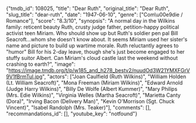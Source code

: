 {"tmdb_id": 108025, "title": "Dear Ruth", "original_title": "Dear Ruth", "slug_title": "dear-ruth", "date": "1947-06-10", "genre": ["Com\u00e9die / Romance"], "score": "8.3/10", "synopsis": "A normal day in the Wilkins family: reticent beauty Ruth, crusty judge father, petition-happy political activist teen Miriam. Who should show up but Ruth's soldier pen pal Bill Seacroft...whom she doesn't know about. It seems Miriam used her sister's name and picture to build up wartime morale. Ruth reluctantly agrees to \"humor\" Bill for his 2-day leave, though she's just become engaged to her stuffy suitor Albert. Can Miriam's cloud castle last the weekend without crashing to earth?", "image": "https://image.tmdb.org/t/p/w185_and_h278_bestv2/nuudOd3W21YMXFGrV9V1fBrmTul.jpg", "actors": ["Joan Caulfield (Ruth Wilkins)", "William Holden (Lt. William Seacroft)", "Mona Freeman (Miriam Wilkins)", "Edward Arnold (Judge Harry Wilkins)", "Billy De Wolfe (Albert Kummer)", "Mary Philips (Mrs. Edie Wilkins)", "Virginia Welles (Martha Seacroft)", "Marietta Canty (Dora)", "Irving Bacon (Delivery Man)", "Kevin O'Morrison (Sgt. Chuck Vincent)", "Isabel Randolph (Mrs. Teaker)"], "comments": [], "recommandations_id": [], "youtube_key": "notfound"}